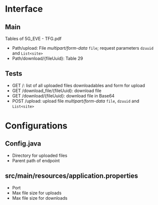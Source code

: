# Interface
## Main
Tables of 5G_EVE - TFG.pdf
- Path/upload: File *multipart/form-data* `file`; request parameters `dzuuid` and `List<site>`
- Path/download/{fileUuid}: Table 29

## Tests
- GET /: list of all uploaded files downloadables and form for upload
- GET /download_file/{fileUuid}: download file
- GET /download/{fileUuid}: download file in Base64
- POST /upload: upload file *multipart/form-data* `file`, `dzuuid` and `List<site>`


# Configurations
## Config.java
- Directory for uploaded files
- Parent path of endpoint

## src/main/resources/application.properties
- Port
- Max file size for uploads
- Max file size for downloads